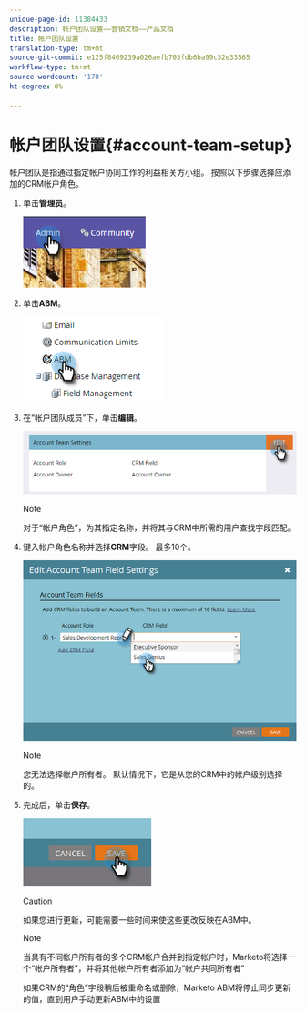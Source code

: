 ```yaml
---
unique-page-id: 11384433
description: 帐户团队设置——营销文档——产品文档
title: 帐户团队设置
translation-type: tm+mt
source-git-commit: e125f8469239a026aefb703fdb6ba99c32e33565
workflow-type: tm+mt
source-wordcount: '178'
ht-degree: 0%

---
```



# 帐户团队设置{#account-team-setup}

帐户团队是指通过指定帐户协同工作的利益相关方小组。 按照以下步骤选择应添加的CRM帐户角色。

1. 单击&#x200B;**管理员**。

   ![](assets/one-3.png)

1. 单击&#x200B;**ABM**。

   ![](assets/two-3.png)

1. 在“帐户团队成员”下，单击&#x200B;**编辑**。

   ![](assets/3.png)

   >[!NOTE]
   >
   >对于“帐户角色”，为其指定名称，并将其与CRM中所需的用户查找字段匹配。

1. 键入帐户角色名称并选择&#x200B;**CRM**&#x200B;字段。 最多10个。

   ![](assets/four-2.png)

   >[!NOTE]
   >
   >您无法选择帐户所有者。 默认情况下，它是从您的CRM中的帐户级别选择的。

1. 完成后，单击&#x200B;**保存**。

   ![](assets/five-2.png)

   >[!CAUTION]
   >
   >如果您进行更新，可能需要一些时间来使这些更改反映在ABM中。

   >[!NOTE]
   >
   >当具有不同帐户所有者的多个CRM帐户合并到指定帐户时，Marketo将选择一个“帐户所有者”，并将其他帐户所有者添加为“帐户共同所有者”
   >
   >如果CRM的“角色”字段稍后被重命名或删除，Marketo ABM将停止同步更新的值，直到用户手动更新ABM中的设置
